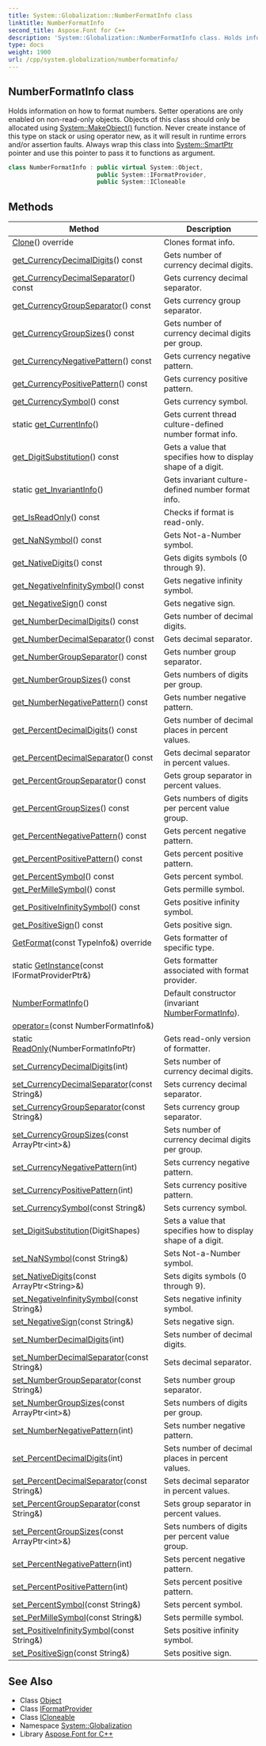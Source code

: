 ```yaml
---
title: System::Globalization::NumberFormatInfo class
linktitle: NumberFormatInfo
second_title: Aspose.Font for C++
description: 'System::Globalization::NumberFormatInfo class. Holds information on how to format numbers. Setter operations are only enabled on non-read-only objects. Objects of this class should only be allocated using System::MakeObject() function. Never create instance of this type on stack or using operator new, as it will result in runtime errors and/or assertion faults. Always wrap this class into System::SmartPtr pointer and use this pointer to pass it to functions as argument in C++.'
type: docs
weight: 1900
url: /cpp/system.globalization/numberformatinfo/
---
```

## NumberFormatInfo class


Holds information on how to format numbers. Setter operations are only enabled on non-read-only objects. Objects of this class should only be allocated using [System::MakeObject()](../../system/makeobject/) function. Never create instance of this type on stack or using operator new, as it will result in runtime errors and/or assertion faults. Always wrap this class into [System::SmartPtr](../../system/smartptr/) pointer and use this pointer to pass it to functions as argument.

```cpp
class NumberFormatInfo : public virtual System::Object,
                         public System::IFormatProvider,
                         public System::ICloneable
```

## Methods

| Method | Description |
| --- | --- |
| [Clone](./clone/)() override | Clones format info. |
| [get_CurrencyDecimalDigits](./get_currencydecimaldigits/)() const | Gets number of currency decimal digits. |
| [get_CurrencyDecimalSeparator](./get_currencydecimalseparator/)() const | Gets currency decimal separator. |
| [get_CurrencyGroupSeparator](./get_currencygroupseparator/)() const | Gets currency group separator. |
| [get_CurrencyGroupSizes](./get_currencygroupsizes/)() const | Gets number of currency decimal digits per group. |
| [get_CurrencyNegativePattern](./get_currencynegativepattern/)() const | Gets currency negative pattern. |
| [get_CurrencyPositivePattern](./get_currencypositivepattern/)() const | Gets currency positive pattern. |
| [get_CurrencySymbol](./get_currencysymbol/)() const | Gets currency symbol. |
| static [get_CurrentInfo](./get_currentinfo/)() | Gets current thread culture-defined number format info. |
| [get_DigitSubstitution](./get_digitsubstitution/)() const | Gets a value that specifies how to display shape of a digit. |
| static [get_InvariantInfo](./get_invariantinfo/)() | Gets invariant culture-defined number format info. |
| [get_IsReadOnly](./get_isreadonly/)() const | Checks if format is read-only. |
| [get_NaNSymbol](./get_nansymbol/)() const | Gets Not-a-Number symbol. |
| [get_NativeDigits](./get_nativedigits/)() const | Gets digits symbols (0 through 9). |
| [get_NegativeInfinitySymbol](./get_negativeinfinitysymbol/)() const | Gets negative infinity symbol. |
| [get_NegativeSign](./get_negativesign/)() const | Gets negative sign. |
| [get_NumberDecimalDigits](./get_numberdecimaldigits/)() const | Gets number of decimal digits. |
| [get_NumberDecimalSeparator](./get_numberdecimalseparator/)() const | Gets decimal separator. |
| [get_NumberGroupSeparator](./get_numbergroupseparator/)() const | Gets number group separator. |
| [get_NumberGroupSizes](./get_numbergroupsizes/)() const | Gets numbers of digits per group. |
| [get_NumberNegativePattern](./get_numbernegativepattern/)() const | Gets number negative pattern. |
| [get_PercentDecimalDigits](./get_percentdecimaldigits/)() const | Gets number of decimal places in percent values. |
| [get_PercentDecimalSeparator](./get_percentdecimalseparator/)() const | Gets decimal separator in percent values. |
| [get_PercentGroupSeparator](./get_percentgroupseparator/)() const | Gets group separator in percent values. |
| [get_PercentGroupSizes](./get_percentgroupsizes/)() const | Gets numbers of digits per percent value group. |
| [get_PercentNegativePattern](./get_percentnegativepattern/)() const | Gets percent negative pattern. |
| [get_PercentPositivePattern](./get_percentpositivepattern/)() const | Gets percent positive pattern. |
| [get_PercentSymbol](./get_percentsymbol/)() const | Gets percent symbol. |
| [get_PerMilleSymbol](./get_permillesymbol/)() const | Gets permille symbol. |
| [get_PositiveInfinitySymbol](./get_positiveinfinitysymbol/)() const | Gets positive infinity symbol. |
| [get_PositiveSign](./get_positivesign/)() const | Gets positive sign. |
| [GetFormat](./getformat/)(const TypeInfo\&) override | Gets formatter of specific type. |
| static [GetInstance](./getinstance/)(const IFormatProviderPtr\&) | Gets formatter associated with format provider. |
| [NumberFormatInfo](./numberformatinfo/)() | Default constructor (invariant [NumberFormatInfo](./)). |
| [operator=](./operator=/)(const NumberFormatInfo\&) |  |
| static [ReadOnly](./readonly/)(NumberFormatInfoPtr) | Gets read-only version of formatter. |
| [set_CurrencyDecimalDigits](./set_currencydecimaldigits/)(int) | Sets number of currency decimal digits. |
| [set_CurrencyDecimalSeparator](./set_currencydecimalseparator/)(const String\&) | Sets currency decimal separator. |
| [set_CurrencyGroupSeparator](./set_currencygroupseparator/)(const String\&) | Sets currency group separator. |
| [set_CurrencyGroupSizes](./set_currencygroupsizes/)(const ArrayPtr\<int\>\&) | Sets number of currency decimal digits per group. |
| [set_CurrencyNegativePattern](./set_currencynegativepattern/)(int) | Sets currency negative pattern. |
| [set_CurrencyPositivePattern](./set_currencypositivepattern/)(int) | Sets currency positive pattern. |
| [set_CurrencySymbol](./set_currencysymbol/)(const String\&) | Sets currency symbol. |
| [set_DigitSubstitution](./set_digitsubstitution/)(DigitShapes) | Sets a value that specifies how to display shape of a digit. |
| [set_NaNSymbol](./set_nansymbol/)(const String\&) | Sets Not-a-Number symbol. |
| [set_NativeDigits](./set_nativedigits/)(const ArrayPtr\<String\>\&) | Sets digits symbols (0 through 9). |
| [set_NegativeInfinitySymbol](./set_negativeinfinitysymbol/)(const String\&) | Sets negative infinity symbol. |
| [set_NegativeSign](./set_negativesign/)(const String\&) | Sets negative sign. |
| [set_NumberDecimalDigits](./set_numberdecimaldigits/)(int) | Sets number of decimal digits. |
| [set_NumberDecimalSeparator](./set_numberdecimalseparator/)(const String\&) | Sets decimal separator. |
| [set_NumberGroupSeparator](./set_numbergroupseparator/)(const String\&) | Sets number group separator. |
| [set_NumberGroupSizes](./set_numbergroupsizes/)(const ArrayPtr\<int\>\&) | Sets numbers of digits per group. |
| [set_NumberNegativePattern](./set_numbernegativepattern/)(int) | Sets number negative pattern. |
| [set_PercentDecimalDigits](./set_percentdecimaldigits/)(int) | Sets number of decimal places in percent values. |
| [set_PercentDecimalSeparator](./set_percentdecimalseparator/)(const String\&) | Sets decimal separator in percent values. |
| [set_PercentGroupSeparator](./set_percentgroupseparator/)(const String\&) | Sets group separator in percent values. |
| [set_PercentGroupSizes](./set_percentgroupsizes/)(const ArrayPtr\<int\>\&) | Sets numbers of digits per percent value group. |
| [set_PercentNegativePattern](./set_percentnegativepattern/)(int) | Sets percent negative pattern. |
| [set_PercentPositivePattern](./set_percentpositivepattern/)(int) | Sets percent positive pattern. |
| [set_PercentSymbol](./set_percentsymbol/)(const String\&) | Sets percent symbol. |
| [set_PerMilleSymbol](./set_permillesymbol/)(const String\&) | Sets permille symbol. |
| [set_PositiveInfinitySymbol](./set_positiveinfinitysymbol/)(const String\&) | Sets positive infinity symbol. |
| [set_PositiveSign](./set_positivesign/)(const String\&) | Sets positive sign. |
## See Also

* Class [Object](../../system/object/)
* Class [IFormatProvider](../../system/iformatprovider/)
* Class [ICloneable](../../system/icloneable/)
* Namespace [System::Globalization](../)
* Library [Aspose.Font for C++](../../)
